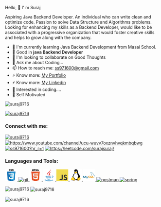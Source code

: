 Hello, 👋 I' m Suraj

Aspiring Java Backend Developer. An individual who can write clean and optimize code. Passion to solve Data Structure and Algorithms problems. Looking for enhancing my skills as a Backend Developer, would like to be associated with a progressive organization that would foster creative skills and helps to grow along with the company.

- 🌱 I'm currently learning Java Backend Development from Masai School.
- 🔭 Good in **java Backend Developer**
- 👯 I'm looking to collaborate on Good Thoughts
- 💬 Ask me about Coding...
- 📫 How to reach me: ss971600@gmail.com
- ⚡ Know more: [My Portfolio](https://suraj9716.github.io/suraj/)
- ⚡ Know more: [My Linkedin](https://www.linkedin.com/in/suraj9716/)
- 👯 Interested in coding....
- 👯 Self Motivated

<p align="left"> <img src="https://komarev.com/ghpvc/?username=suraj9716&label=Profile%20views&color=0e75b6&style=flat" alt="suraj9716" /> </p>

<p align="left"> <a href="https://github.com/ryo-ma/github-profile-trophy"><img src="https://github-profile-trophy.vercel.app/?username=suraj9716" alt="suraj9716" /></a> </p>

<h3 align="left">Connect with me:</h3>
<p align="left">
<a href="https://linkedin.com/in/suraj9716" target="blank"><img align="center" src="https://raw.githubusercontent.com/rahuldkjain/github-profile-readme-generator/master/src/images/icons/Social/linked-in-alt.svg" alt="suraj9716" height="30" width="40" /></a>
<a href="https://www.youtube.com/c/https://www.youtube.com/channel/ucu-wuvv7oxznvhvqkmbqbwg" target="blank"><img align="center" src="https://raw.githubusercontent.com/rahuldkjain/github-profile-readme-generator/master/src/images/icons/Social/youtube.svg" alt="https://www.youtube.com/channel/ucu-wuvv7oxznvhvqkmbqbwg" height="30" width="40" /></a>
<a href="https://www.hackerrank.com/ss971600?hr_r=1" target="blank"><img align="center" src="https://raw.githubusercontent.com/rahuldkjain/github-profile-readme-generator/master/src/images/icons/Social/hackerrank.svg" alt="ss971600?hr_r=1" height="30" width="40" /></a>
<a href="https://leetcode.com/suraj9716/" target="blank"><img align="center" src="https://raw.githubusercontent.com/rahuldkjain/github-profile-readme-generator/master/src/images/icons/Social/leet-code.svg" alt="https://leetcode.com/surajsuraj/" height="30" width="40" /></a>
</p>

<h3 align="left">Languages and Tools:</h3>
<p align="left"> <a href="https://www.w3schools.com/css/" target="_blank" rel="noreferrer"> <img src="https://raw.githubusercontent.com/devicons/devicon/master/icons/css3/css3-original-wordmark.svg" alt="css3" width="40" height="40"/> </a> <a href="https://git-scm.com/" target="_blank" rel="noreferrer"> <img src="https://www.vectorlogo.zone/logos/git-scm/git-scm-icon.svg" alt="git" width="40" height="40"/> </a> <a href="https://www.w3.org/html/" target="_blank" rel="noreferrer"> <img src="https://raw.githubusercontent.com/devicons/devicon/master/icons/html5/html5-original-wordmark.svg" alt="html5" width="40" height="40"/> </a> <a href="https://www.java.com" target="_blank" rel="noreferrer"> <img src="https://raw.githubusercontent.com/devicons/devicon/master/icons/java/java-original.svg" alt="java" width="40" height="40"/> </a> <a href="https://developer.mozilla.org/en-US/docs/Web/JavaScript" target="_blank" rel="noreferrer"> <img src="https://raw.githubusercontent.com/devicons/devicon/master/icons/javascript/javascript-original.svg" alt="javascript" width="40" height="40"/> </a> <a href="https://www.linux.org/" target="_blank" rel="noreferrer"> <img src="https://raw.githubusercontent.com/devicons/devicon/master/icons/linux/linux-original.svg" alt="linux" width="40" height="40"/> </a> <a href="https://www.mysql.com/" target="_blank" rel="noreferrer"> <img src="https://raw.githubusercontent.com/devicons/devicon/master/icons/mysql/mysql-original-wordmark.svg" alt="mysql" width="40" height="40"/> </a> <a href="https://postman.com" target="_blank" rel="noreferrer"> <img src="https://www.vectorlogo.zone/logos/getpostman/getpostman-icon.svg" alt="postman" width="40" height="40"/> </a> <a href="https://spring.io/" target="_blank" rel="noreferrer"> <img src="https://www.vectorlogo.zone/logos/springio/springio-icon.svg" alt="spring" width="40" height="40"/> </a> </p>

<p><img align="left" src="https://github-readme-stats.vercel.app/api/top-langs?username=suraj9716&show_icons=true&locale=en&layout=compact" alt="suraj9716" /></p>

<p>&nbsp;<img align="center" src="https://github-readme-stats.vercel.app/api?username=suraj9716&show_icons=true&locale=en" alt="suraj9716" /></p>

<p><img align="center" src="https://github-readme-streak-stats.herokuapp.com/?user=suraj9716&" alt="suraj9716" /></p>


